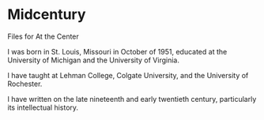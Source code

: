 # Midcentury
Files for At the Center

I was born in St. Louis, Missouri in October of 1951, educated at the University of Michigan and the University of Virginia. 

I have taught at Lehman College, Colgate University, and the University of Rochester.

I have written on the late nineteenth and early twentieth century, particularly its intellectual history.
